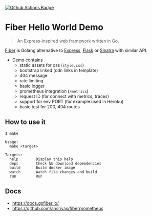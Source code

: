[![Github Actions Badge](https://github.com/abtris/fiber-demo/workflows/Go/badge.svg)](https://github.com/abtris/fiber-demo/actions)

# Fiber Hello World Demo

> An Express-inspired web framework written in Go.

[Fiber](https://gofiber.io/) is Golang alternative to [Express](https://expressjs.com/), [Flask](https://flask.palletsprojects.com/) or [Sinatra](http://sinatrarb.com/) with similar API.

- Demo contains
  - static assets for css (`style.css`)
  - bootstrap linked (cdn links in template)
  - 404 message
  - rate limiting
  - basic logger
  - prometheus integration (`/metrics`)
  - request ID (for connect with metrics, traces)
  - support for env PORT (for example used in Heroku)
  - basic test for 200, 404 routes

## How to use it

```
$ make

Usage:
  make <target>

Targets:
  help        Display this help
  deps        Check && download dependencies
  build       Build docker image
  watch       Watch file changes and build
  run         Run
```

## Docs

- https://docs.gofiber.io/
- https://github.com/ansrivas/fiberprometheus

